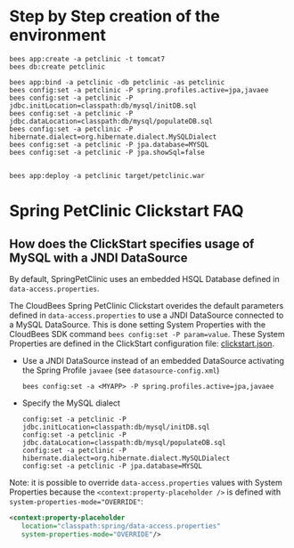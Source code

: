 # Step by Step creation of the environment

```
bees app:create -a petclinic -t tomcat7
bees db:create petclinic

bees app:bind -a petclinic -db petclinic -as petclinic
bees config:set -a petclinic -P spring.profiles.active=jpa,javaee
bees config:set -a petclinic -P jdbc.initLocation=classpath:db/mysql/initDB.sql
bees config:set -a petclinic -P jdbc.dataLocation=classpath:db/mysql/populateDB.sql
bees config:set -a petclinic -P hibernate.dialect=org.hibernate.dialect.MySQLDialect
bees config:set -a petclinic -P jpa.database=MYSQL
bees config:set -a petclinic -P jpa.showSql=false


bees app:deploy -a petclinic target/petclinic.war
```

# Spring PetClinic Clickstart FAQ

## How does the ClickStart specifies usage of MySQL with a JNDI DataSource

By default, SpringPetClinic uses an embedded HSQL Database defined in `data-access.properties`.

The CloudBees Spring PetClinic Clickstart overides the default parameters defined in `data-access.properties`
to use a JNDI DataSource connected to a MySQL DataSource. This is done setting System Properties with the CloudBees SDK
command `bees config:set -P param=value`. These System Properties are defined in the ClickStart configuration file:
[clickstart.json](https://github.com/CloudBees-community/spring-petclinic-clickstart/blob/master/clickstart.json).

* Use a JNDI DataSource instead of an embedded DataSource activating the Spring Profile `javaee` (see `datasource-config.xml`)

    ```
    bees config:set -a <MYAPP> -P spring.profiles.active=jpa,javaee
    ```

* Specify the MySQL dialect

    ```
    config:set -a petclinic -P jdbc.initLocation=classpath:db/mysql/initDB.sql
    config:set -a petclinic -P jdbc.dataLocation=classpath:db/mysql/populateDB.sql
    config:set -a petclinic -P hibernate.dialect=org.hibernate.dialect.MySQLDialect
    config:set -a petclinic -P jpa.database=MYSQL
    ```
    
Note: it is possible to override `data-access.properties` values with System Properties because the `<context:property-placeholder />` is defined with `system-properties-mode="OVERRIDE"`:

```xml
<context:property-placeholder 
   location="classpath:spring/data-access.properties" 
   system-properties-mode="OVERRIDE"/>
```
